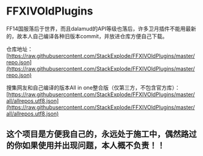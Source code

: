 # FFXIVOldPlugins
FF14国服落后于世界，而且dalamud的API等级也落后，许多卫月插件不能用最新的，故本人自己编译各种旧版本commit，并放进仓库方便自己下载。

仓库地址：[https://raw.githubusercontent.com/StackExplode/FFXIVOldPlugins/master/repo.json](https://raw.githubusercontent.com/StackExplode/FFXIVOldPlugins/master/repo.json)

搜集网友和自己编译的版本All in one整合版（仅第三方，不包含官方库）：[https://raw.githubusercontent.com/StackExplode/FFXIVOldPlugins/master/all/allrepos.utf8.json](https://raw.githubusercontent.com/StackExplode/FFXIVOldPlugins/master/all/allrepos.utf8.json)

## 这个项目是方便我自己的，永远处于施工中，偶然路过的你如果使用并出现问题，本人概不负责！！


